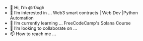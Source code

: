 - 👋 Hi, I’m @r0xgh
- 👀 I’m interested in ... Web3 smart contracts | Web Dev |Python Automation
- 🌱 I’m currently learning ... FreeCodeCamp's Solana Course
- 💞️ I’m looking to collaborate on ... 
- 📫 How to reach me ...

<!---
r0xgh/r0xgh is a ✨ special ✨ repository because its `README.md` (this file) appears on your GitHub profile.
You can click the Preview link to take a look at your changes.
--->
